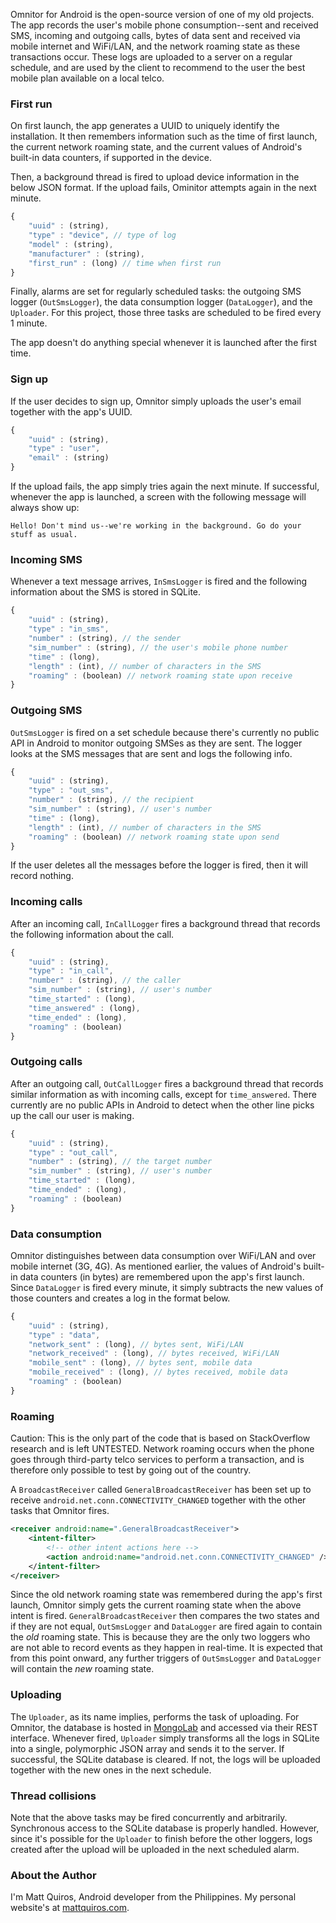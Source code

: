 Omnitor for Android is the open-source version of one of my old projects. The app records the user's mobile phone consumption--sent and received SMS, incoming and outgoing calls, bytes of data sent and received via mobile internet and WiFi/LAN, and the network roaming state as these transactions occur. These logs are uploaded to a server on a regular schedule, and are used by the client to recommend to the user the best mobile plan available on a local telco.

### First run

On first launch, the app generates a UUID to uniquely identify the installation. It then remembers information such as the time of first launch, the current network roaming state, and the current values of Android's built-in data counters, if supported in the device.

Then, a background thread is fired to upload device information in the below JSON format. If the upload fails, Ominitor attempts again in the next minute.

```javascript
{
    "uuid" : (string),
    "type" : "device", // type of log
    "model" : (string),
    "manufacturer" : (string),
    "first_run" : (long) // time when first run
}
```

Finally, alarms are set for regularly scheduled tasks: the outgoing SMS logger (<code>OutSmsLogger</code>), the data consumption logger (<code>DataLogger</code>), and the <code>Uploader</code>. For this project, those three tasks are scheduled to be fired every 1 minute.

The app doesn't do anything special whenever it is launched after the first time.

### Sign up

If the user decides to sign up, Omnitor simply uploads the user's email together with the app's UUID.

```javascript
{
    "uuid" : (string),
    "type" : "user",
    "email" : (string)
}
```

If the upload fails, the app simply tries again the next minute. If successful, whenever the app is launched, a screen with the following message will always show up:

```
Hello! Don't mind us--we're working in the background. Go do your stuff as usual.
```

### Incoming SMS

Whenever a text message arrives, <code>InSmsLogger</code> is fired and the following information about the SMS is stored in SQLite.

```javascript
{
    "uuid" : (string),
    "type" : "in_sms",
    "number" : (string), // the sender
    "sim_number" : (string), // the user's mobile phone number
    "time" : (long),
    "length" : (int), // number of characters in the SMS
    "roaming" : (boolean) // network roaming state upon receive
}
```

### Outgoing SMS

<code>OutSmsLogger</code> is fired on a set schedule because there's currently no public API in Android to monitor outgoing SMSes as they are sent. The logger looks at the SMS messages that are sent and logs the following info.

```javascript
{
    "uuid" : (string),
    "type" : "out_sms",
    "number" : (string), // the recipient
    "sim_number" : (string), // user's number
    "time" : (long),
    "length" : (int), // number of characters in the SMS
    "roaming" : (boolean) // network roaming state upon send
}
```

If the user deletes all the messages before the logger is fired, then it will record nothing.

### Incoming calls

After an incoming call, <code>InCallLogger</code> fires a background thread that records the following information about the call.

```javascript
{
    "uuid" : (string),
    "type" : "in_call",
    "number" : (string), // the caller
    "sim_number" : (string), // user's number
    "time_started" : (long),
    "time_answered" : (long),
    "time_ended" : (long),
    "roaming" : (boolean)
}
```

### Outgoing calls

After an outgoing call, <code>OutCallLogger</code> fires a background thread that records similar information as with incoming calls, except for <code>time_answered</code>. There currently are no public APIs in Android to detect when the other line picks up the call our user is making.

```javascript
{
    "uuid" : (string),
    "type" : "out_call",
    "number" : (string), // the target number
    "sim_number" : (string), // user's number
    "time_started" : (long),
    "time_ended" : (long),
    "roaming" : (boolean)
}
```

### Data consumption

Omnitor distinguishes between data consumption over WiFi/LAN and over mobile internet (3G, 4G). As mentioned earlier, the values of Android's built-in data counters (in bytes) are remembered upon the app's first launch. Since <code>DataLogger</code> is fired every minute, it simply subtracts the new values of those counters and creates a log in the format below.

```javascript
{
    "uuid" : (string),
    "type" : "data",
    "network_sent" : (long), // bytes sent, WiFi/LAN
    "network_received" : (long), // bytes received, WiFi/LAN
    "mobile_sent" : (long), // bytes sent, mobile data
    "mobile_received" : (long), // bytes received, mobile data
    "roaming" : (boolean)
}
```

### Roaming

Caution: This is the only part of the code that is based on StackOverflow research and is left UNTESTED. Network roaming occurs when the phone goes through third-party telco services to perform a transaction, and is therefore only possible to test by going out of the country.

A <code>BroadcastReceiver</code> called <code>GeneralBroadcastReceiver</code> has been set up to receive <code>android.net.conn.CONNECTIVITY_CHANGED</code> together with the other tasks that Omnitor fires.

```xml
<receiver android:name=".GeneralBroadcastReceiver">
    <intent-filter>
        <!-- other intent actions here -->
        <action android:name="android.net.conn.CONNECTIVITY_CHANGED" />
    </intent-filter>
</receiver>
```

Since the old network roaming state was remembered during the app's first launch, Omnitor simply gets the current roaming state when the above intent is fired. <code>GeneralBroadcastReceiver</code> then compares the two states and if they are not equal, <code>OutSmsLogger</code> and <code>DataLogger</code> are fired again to contain the *old* roaming state. This is because they are the only two loggers who are not able to record events as they happen in real-time. It is expected that from this point onward, any further triggers of <code>OutSmsLogger</code> and <code>DataLogger</code> will contain the *new* roaming state.

### Uploading

The <code>Uploader</code>, as its name implies, performs the task of uploading. For Omnitor, the database is hosted in [MongoLab](http://mongolab.com) and accessed via their REST interface. Whenever fired, <code>Uploader</code> simply transforms all the logs in SQLite into a single, polymorphic JSON array and sends it to the server. If successful, the SQLite database is cleared. If not, the logs will be uploaded together with the new ones in the next schedule.

### Thread collisions

Note that the above tasks may be fired concurrently and arbitrarily. Synchronous access to the SQLite database is properly handled. However, since it's possible for the <code>Uploader</code> to finish before the other loggers, logs created after the upload will be uploaded in the next scheduled alarm.

### About the Author

I'm Matt Quiros, Android developer from the Philippines. My personal website's at [mattquiros.com](http://www.mattquiros.com).